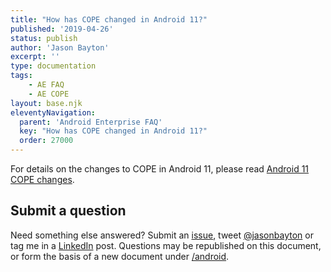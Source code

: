 ```yaml
---
title: "How has COPE changed in Android 11?"
published: '2019-04-26'
status: publish
author: 'Jason Bayton'
excerpt: ''
type: documentation
tags: 
    - AE FAQ
    - AE COPE
layout: base.njk
eleventyNavigation:
  parent: 'Android Enterprise FAQ'
  key: "How has COPE changed in Android 11?"
  order: 27000
--- 
```

For details on the changes to COPE in Android 11, please read [Android 11 COPE changes](/android/android-11-cope-changes/).

## Submit a question

Need something else answered? Submit an [issue](https://github.com/jasonbayton/11ty/issues/new?assignees=jasonbayton&labels=documentation&template=content-request.md&title=%5BContent+request%5D), tweet [@jasonbayton](https://twitter.com/jasonbayton) or tag me in a [LinkedIn](https://linkedin.com/in/jasonbayton) post. Questions may be republished on this document, or form the basis of a new document under [/android](/android).